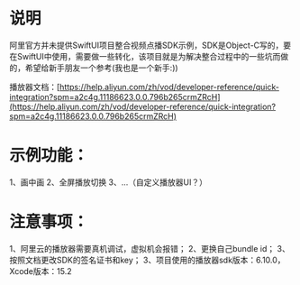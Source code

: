 #  说明

阿里官方并未提供SwiftUI项目整合视频点播SDK示例，SDK是Object-C写的，要在SwiftUI中使用，需要做一些转化，该项目就是为解决整合过程中的一些坑而做的，希望给新手朋友一个参考(我也是一个新手:))

播放器文档：[https://help.aliyun.com/zh/vod/developer-reference/quick-integration?spm=a2c4g.11186623.0.0.796b265crmZRcH](https://help.aliyun.com/zh/vod/developer-reference/quick-integration?spm=a2c4g.11186623.0.0.796b265crmZRcH)

#  示例功能：
1、画中画
2、全屏播放切换
3、...（自定义播放器UI？）

#  注意事项：
1、阿里云的播放器需要真机调试，虚拟机会报错；
2、更换自己bundle id；
3、按照文档更改SDK的签名证书和key；
3、项目使用的播放器sdk版本：6.10.0，Xcode版本：15.2